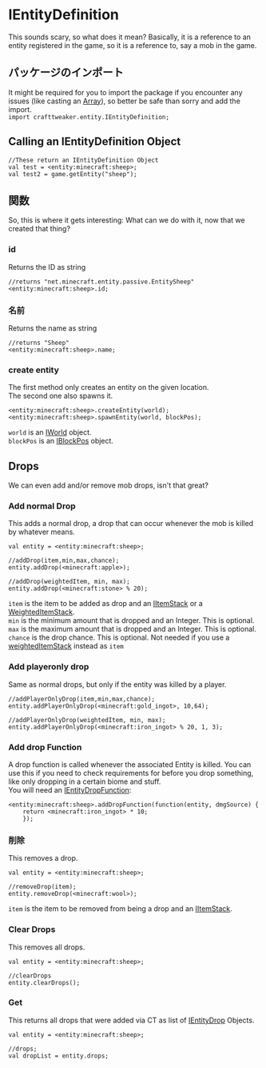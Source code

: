 # IEntityDefinition

This sounds scary, so what does it mean? Basically, it is a reference to an entity registered in the game, so it is a reference to, say a mob in the game.

## パッケージのインポート

It might be required for you to import the package if you encounter any issues (like casting an [Array](/AdvancedFunctions/Arrays_and_Loops/)), so better be safe than sorry and add the import.  
`import crafttweaker.entity.IEntityDefinition;`

## Calling an IEntityDefinition Object

```zenscript
//These return an IEntityDefinition Object
val test = <entity:minecraft:sheep>;
val test2 = game.getEntity("sheep");

```

## 関数

So, this is where it gets interesting: What can we do with it, now that we created that thing?

### id

Returns the ID as string

```zenscript
//returns "net.minecraft.entity.passive.EntitySheep"
<entity:minecraft:sheep>.id;
```

### 名前

Returns the name as string

```zenscript
//returns "Sheep"
<entity:minecraft:sheep>.name;
```

### create entity

The first method only creates an entity on the given location.  
The second one also spawns it.

```zenscript
<entity:minecraft:sheep>.createEntity(world);
<entity:minecraft:sheep>.spawnEntity(world, blockPos);
```

`world` is an [IWorld](/Vanilla/World/IWorld/) object.  
`blockPos` is an [IBlockPos](/Vanilla/World/IBlockPos/) object.

## Drops

We can even add and/or remove mob drops, isn't that great?

### Add normal Drop

This adds a normal drop, a drop that can occur whenever the mob is killed by whatever means.

```zenscript
val entity = <entity:minecraft:sheep>;

//addDrop(item,min,max,chance);
entity.addDrop(<minecraft:apple>);

//addDrop(weightedItem, min, max);
entity.addDrop(<minecraft:stone> % 20);
```

`item` is the item to be added as drop and an [IItemStack](/Vanilla/Items/IItemStack/) or a [WeightedItemStack](/Vanilla/Items/WeightedItemStack/).  
`min` is the minimum amount that is dropped and an Integer. This is optional.  
`max` is the maximum amount that is dropped and an Integer. This is optional.  
`chance` is the drop chance. This is optional. Not needed if you use a [weightedItemStack](/Vanilla/Items/WeightedItemStack/) instead as `item`

### Add playeronly drop

Same as normal drops, but only if the entity was killed by a player.

```zenscript
//addPlayerOnlyDrop(item,min,max,chance);
entity.addPlayerOnlyDrop(<minecraft:gold_ingot>, 10,64);

//addPlayerOnlyDrop(weightedItem, min, max);
entity.addPlayerOnlyDrop(<minecraft:iron_ingot> % 20, 1, 3);
```

### Add drop Function

A drop function is called whenever the associated Entity is killed. You can use this if you need to check requirements for before you drop something, like only dropping in a certain biome and stuff.  
You will need an [IEntityDropFunction](/Vanilla/Entities/IEntityDropFunction/):

```zenscript
<entity:minecraft:sheep>.addDropFunction(function(entity, dmgSource) {
    return <minecraft:iron_ingot> * 10;
    });
```

### 削除

This removes a drop.

```zenscript
val entity = <entity:minecraft:sheep>;

//removeDrop(item);
entity.removeDrop(<minecraft:wool>);
```

`item` is the item to be removed from being a drop and an [IItemStack](/Vanilla/Items/IItemStack/).

### Clear Drops

This removes all drops.

```zenscript
val entity = <entity:minecraft:sheep>;

//clearDrops
entity.clearDrops();
```

### Get

This returns all drops that were added via CT as list of [IEntityDrop](/Vanilla/Entities/IEntityDrop/) Objects.

```zenscript
val entity = <entity:minecraft:sheep>;

//drops;
val dropList = entity.drops;
```